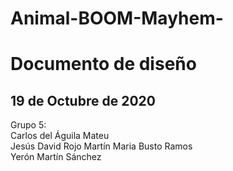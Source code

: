 # Animal-BOOM-Mayhem-

# Documento de diseño

19 de Octubre de 2020
---
Grupo 5:  
Carlos del Águila Mateu  
Jesús David Rojo Martín 
Maria Busto Ramos  
Yerón Martín Sánchez
